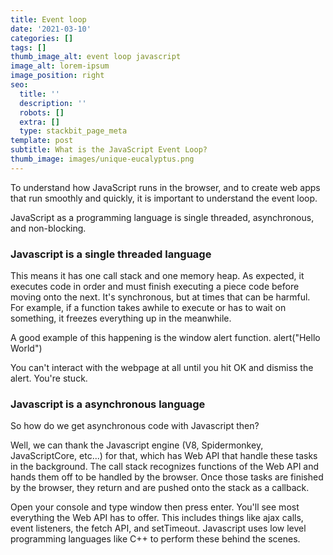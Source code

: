```yaml
---
title: Event loop
date: '2021-03-10'
categories: []
tags: []
thumb_image_alt: event loop javascript
image_alt: lorem-ipsum
image_position: right
seo:
  title: ''
  description: ''
  robots: []
  extra: []
  type: stackbit_page_meta
template: post
subtitle: What is the JavaScript Event Loop?
thumb_image: images/unique-eucalyptus.png
---
```

To understand how JavaScript runs in the browser, and to create web apps that run smoothly and quickly, it is important to understand the event loop.

JavaScript as a programming language is single threaded, asynchronous, and non-blocking.

### Javascript is a single threaded language

This means it has one call stack and one memory heap. As expected, it executes code in order and must finish executing a piece code before moving onto the next. It's synchronous, but at times that can be harmful. For example, if a function takes awhile to execute or has to wait on something, it freezes everything up in the meanwhile.

A good example of this happening is the window alert function. alert("Hello World")

You can't interact with the webpage at all until you hit OK and dismiss the alert. You're stuck.

### Javascript is a asynchronous language

So how do we get asynchronous code with Javascript then?

Well, we can thank the Javascript engine (V8, Spidermonkey, JavaScriptCore, etc...) for that, which has Web API that handle these tasks in the background. The call stack recognizes functions of the Web API and hands them off to be handled by the browser. Once those tasks are finished by the browser, they return and are pushed onto the stack as a callback.

Open your console and type window then press enter. You'll see most everything the Web API has to offer. This includes things like ajax calls, event listeners, the fetch API, and setTimeout. Javascript uses low level programming languages like C++ to perform these behind the scenes.





